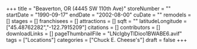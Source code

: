 +++
title = "Beaverton, OR (4445 SW 110th Ave)"
storeNumber = ""
startDate = "1990-09-17"
endDate = "2002-08-00"
cuDate = ""
remodels = []
stages = []
franchisees = []
attractions = []
sqft = ""
latitudeLongitude = ["45.48762282","-122.7915209"]
citations = []
contributors = []
downloadLinks = []
pageThumbnailFile = "LNcIgbyTlDioo1BWABE6.avif"
tags = ["Locations"]
categories = ["Chuck E. Cheese's"]
draft = false
+++

